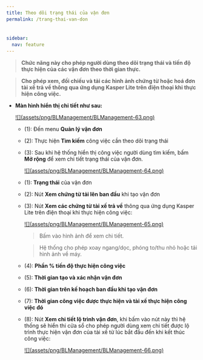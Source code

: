 ```yaml
---
title: Theo dõi trạng thái của vận đơn 
permalink: /trang-thai-van-don


sidebar:
  nav: feature
---
```


>**Chức năng này cho phép người dùng theo dõi trạng thái và tiến độ thực hiện của các vận đơn theo thời gian thực.**

>**Cho phép xem, đối chiếu và tải các hình ảnh chứng từ hoặc hoá đơn tài xế trả về thông qua ứng dụng Kasper Lite trên điện thoại khi thực hiện công việc.**

* **Màn hình hiển thị chi tiết như sau:**

    <a href='assets/png/BLManagement/BLManagement-63.png'>
        ![](assets/png/BLManagement/BLManagement-63.png)
    </a>

  * (1): Đến menu **Quản lý vận đơn**
  * (2): Thực hiện **Tìm kiếm** công việc cần theo dõi trạng thái
  * (3): Sau khi hệ thống hiển thị công việc người dùng tìm kiếm, bấm **Mở rộng** để xem chi tiết trạng thái của vận đơn.

    <a href='assets/png/BLManagement/BLManagement-64.png'>
        ![](assets/png/BLManagement/BLManagement-64.png)
    </a>

  * (1): **Trạng thái** của vận đơn
  * (2): Nút **Xem chứng từ tải lên ban đầu** khi tạo vận đơn
  * (3): Nút **Xem các chứng từ tài xế trả về** thông qua ứng dụng Kasper Lite trên điện thoại khi thực hiện công việc:

    <a href='assets/png/BLManagement/BLManagement-65.png'>
        ![](assets/png/BLManagement/BLManagement-65.png)
    </a>

    >Bấm vào hình ảnh để xem chi tiết.

    >Hệ thống cho phép xoay ngang/dọc, phóng to/thu nhỏ hoặc tải hình ảnh về máy.
  * (4): **Phần % tiến độ thực hiện công việc**
  * (5): **Thời gian tạo và xác nhận vận đơn**
  * (6): **Thời gian trên kế hoạch ban đầu khi tạo vận đơn**
  * (7): **Thời gian công việc được thực hiện và tài xế thực hiện công việc đó**
  * (8): Nút **Xem chi tiết lộ trình vận đơn**, khi bấm vào nút này thì hệ thống sẽ hiển thi cửa sổ cho phép người dùng xem chi tiết được lộ trình thực hiện vận đơn của tài xế từ lúc bắt đầu đến khi kết thúc công việc:

    <a href='assets/png/BLManagement/BLManagement-66.png'>
        ![](assets/png/BLManagement/BLManagement-66.png)
    </a>

